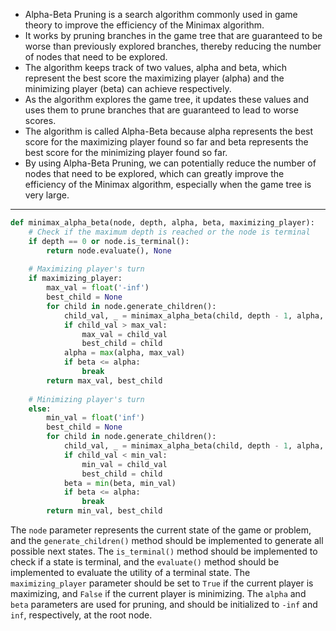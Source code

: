 
-   Alpha-Beta Pruning is a search algorithm commonly used in game theory to improve the efficiency of the Minimax algorithm.
-   It works by pruning branches in the game tree that are guaranteed to be worse than previously explored branches, thereby reducing the number of nodes that need to be explored.
-   The algorithm keeps track of two values, alpha and beta, which represent the best score the maximizing player (alpha) and the minimizing player (beta) can achieve respectively.
-   As the algorithm explores the game tree, it updates these values and uses them to prune branches that are guaranteed to lead to worse scores.
-   The algorithm is called Alpha-Beta because alpha represents the best score for the maximizing player found so far and beta represents the best score for the minimizing player found so far.
-   By using Alpha-Beta Pruning, we can potentially reduce the number of nodes that need to be explored, which can greatly improve the efficiency of the Minimax algorithm, especially when the game tree is very large.

---

```python
def minimax_alpha_beta(node, depth, alpha, beta, maximizing_player):
    # Check if the maximum depth is reached or the node is terminal
    if depth == 0 or node.is_terminal():
        return node.evaluate(), None
    
    # Maximizing player's turn
    if maximizing_player:
        max_val = float('-inf')
        best_child = None
        for child in node.generate_children():
            child_val, _ = minimax_alpha_beta(child, depth - 1, alpha, beta, False)
            if child_val > max_val:
                max_val = child_val
                best_child = child
            alpha = max(alpha, max_val)
            if beta <= alpha:
                break
        return max_val, best_child
    
    # Minimizing player's turn
    else:
        min_val = float('inf')
        best_child = None
        for child in node.generate_children():
            child_val, _ = minimax_alpha_beta(child, depth - 1, alpha, beta, True)
            if child_val < min_val:
                min_val = child_val
                best_child = child
            beta = min(beta, min_val)
            if beta <= alpha:
                break
        return min_val, best_child
```

The `node` parameter represents the current state of the game or problem, and the `generate_children()` method should be implemented to generate all possible next states. The `is_terminal()` method should be implemented to check if a state is terminal, and the `evaluate()` method should be implemented to evaluate the utility of a terminal state. The `maximizing_player` parameter should be set to `True` if the current player is maximizing, and `False` if the current player is minimizing. The `alpha` and `beta` parameters are used for pruning, and should be initialized to `-inf` and `inf`, respectively, at the root node.